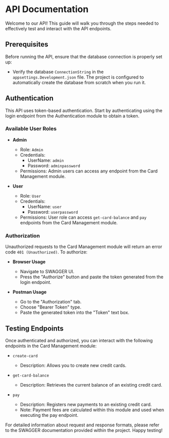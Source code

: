 # API Documentation

Welcome to our API! This guide will walk you through the steps needed to effectively test and interact with the API endpoints.

## Prerequisites

Before running the API, ensure that the database connection is properly set up:

- Verify the database `ConnectionString` in the `appsettings.Development.json` file. The project is configured to automatically create the database from scratch when you run it.

## Authentication

This API uses token-based authentication. Start by authenticating using the login endpoint from the Authentication module to obtain a token.

### Available User Roles

- **Admin**
  - Role: `Admin`
  - Credentials:
    - UserName: `admin`
    - Password: `adminpassword`
  - Permissions: Admin users can access any endpoint from the Card Management module.

- **User**
  - Role: `User`
  - Credentials:
    - UserName: `user`
    - Password: `userpassword`
  - Permissions: User role can access `get-card-balance` and `pay` endpoints from the Card Management module.

### Authorization

Unauthorized requests to the Card Management module will return an error code `401 (Unauthorized)`. To authorize:

- **Browser Usage**
  - Navigate to SWAGGER UI.
  - Press the "Authorize" button and paste the token generated from the login endpoint.

- **Postman Usage**
  - Go to the "Authorization" tab.
  - Choose "Bearer Token" type.
  - Paste the generated token into the "Token" text box.

## Testing Endpoints

Once authenticated and authorized, you can interact with the following endpoints in the Card Management module:

- `create-card`
  - Description: Allows you to create new credit cards.

- `get-card-balance`
  - Description: Retrieves the current balance of an existing credit card.

- `pay`
  - Description: Registers new payments to an existing credit card.
  - Note: Payment fees are calculated within this module and used when executing the pay endpoint.

For detailed information about request and response formats, please refer to the SWAGGER documentation provided within the project. Happy testing!
